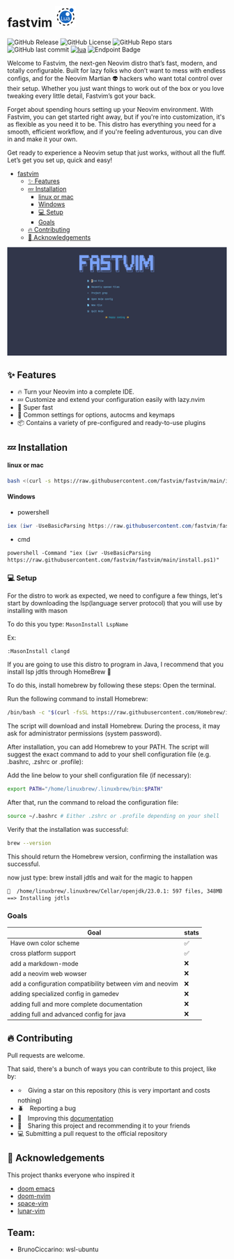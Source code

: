 # fastvim <img src="https://github.com/BrunoCiccarino/BrunoCiccarino/blob/main/img/icons8-lua-language-96.png" height="48" width="48">

![GitHub Release](https://img.shields.io/github/v/release/fastvim/fastvim?style=for-the-badge&color=%235e81ac) 
![GitHub License](https://img.shields.io/github/license/fastvim/fastvim?style=for-the-badge&color=%23b48ead) 
![GitHub Repo stars](https://img.shields.io/github/stars/fastvim/fastvim?style=for-the-badge&color=%23a3be8c) 
![GitHub last commit](https://img.shields.io/github/last-commit/fastvim/fastvim?style=for-the-badge&color=%23bf616a)
[![lua](https://img.shields.io/badge/built_with_lua-code?style=for-the-badge&logo=lua&color=%23789DBC)](https://www.lua.org/) 
![Endpoint Badge](https://img.shields.io/endpoint?url=https%3A%2F%2Floc-counter.onrender.com%3Frepo%3Dfastvim%2Ffastvim%26branch%3Dmain%26ignored%3DREADME.md%2C.gitignore%26stat%3Dlines&style=for-the-badge&logo=lua&color=%23ef6d80)

Welcome to Fastvim, the next-gen Neovim distro that’s fast, modern, and totally configurable. Built for lazy folks who don’t want to mess with endless configs, and for the Neovim Martian 👽 hackers who want total control over their setup. Whether you just want things to work out of the box or you love tweaking every little detail, Fastvim’s got your back.

Forget about spending hours setting up your Neovim environment. With Fastvim, you can get started right away, but if you're into customization, it's as flexible as you need it to be. This distro has everything you need for a smooth, efficient workflow, and if you're feeling adventurous, you can dive in and make it your own.

Get ready to experience a Neovim setup that just works, without all the fluff. Let’s get you set up, quick and easy!

- [fastvim ](#fastvim-)
  - [✨ Features](#-features)
  - [💤 Installation](#-installation)
      - [linux or mac](#linux-or-mac)
      - [Windows](#windows)
    - [💻 Setup](#-setup)
    - [Goals](#goals)
  - [🔥 Contributing](#-contributing)
  - [👏 Acknowledgements](#-acknowledgements)

![dashboard](./img/fastlazyvim.jpg)

## ✨ Features
- 🔥 Turn your Neovim into a complete IDE.
- 💤 Customize and extend your configuration easily with lazy.nvim
- 🚀 Super fast
- 🧹 Common settings for options, autocms and keymaps
- 📦 Contains a variety of pre-configured and ready-to-use plugins

## 💤 Installation

#### linux or mac

```bash
bash <(curl -s https://raw.githubusercontent.com/fastvim/fastvim/main/install.sh)
```
#### Windows

- powershell

```ps1
iex (iwr -UseBasicParsing https://raw.githubusercontent.com/fastvim/fastvim/main/install.ps1)
```

- cmd

```
powershell -Command "iex (iwr -UseBasicParsing https://raw.githubusercontent.com/fastvim/fastvim/main/install.ps1)"
```
### 💻 Setup

For the distro to work as expected, we need to configure a few things, let's start by downloading the lsp(language server protocol) that you will use by installing with mason

To do this you type: `MasonInstall LspName`

Ex: 

```
:MasonInstall clangd
```

If you are going to use this distro to program in Java, I recommend that you install lsp jdtls through HomeBrew 🍻

To do this, install homebrew by following these steps:
Open the terminal.

Run the following command to install Homebrew:

```bash
/bin/bash -c "$(curl -fsSL https://raw.githubusercontent.com/Homebrew/install/HEAD/install.sh)"
```

The script will download and install Homebrew. During the process, it may ask for administrator permissions (system password).

After installation, you can add Homebrew to your PATH. The script will suggest the exact command to add to your shell configuration file (e.g. .bashrc, .zshrc or .profile):

Add the line below to your shell configuration file (if necessary):

```bash
export PATH="/home/linuxbrew/.linuxbrew/bin:$PATH"
```
After that, run the command to reload the configuration file:

```bash
source ~/.bashrc # Either .zshrc or .profile depending on your shell
```
Verify that the installation was successful:

```bash
brew --version
```
This should return the Homebrew version, confirming the installation was successful.

now just type: brew install jdtls and wait for the magic to happen 

```
🍺  /home/linuxbrew/.linuxbrew/Cellar/openjdk/23.0.1: 597 files, 348MB
==> Installing jdtls
```

### Goals

| **Goal** 	| stats 	| 
|-----------------	|------|
|  Have own color scheme               	|   ✅   	|   
|  cross platform support               	|   ✅  	|  
|  add a markdown-mode               	|   ❌  	| 
|  add a neovim web wowser               	|   ❌  	|
|  add a configuration compatibility between vim and neovim               	|   ❌  	|
|  adding specialized config in gamedev               	|   ❌  	| 
|  adding full and more complete documentation               	|   ❌  	|
|  adding full and advanced config for java               	|   ❌  	|

## 🔥 Contributing

Pull requests are welcome.

That said, there's a bunch of ways you can contribute to this project, like by:

* ⭐ Giving a star on this repository (this is very important and costs nothing)
* 🪲 Reporting a bug
* 📄 Improving this [documentation](./doc/getting_started.md)
* 🚨 Sharing this project and recommending it to your friends
* 💻 Submitting a pull request to the official repository

## 👏 Acknowledgements
 
This project thanks everyone who inspired it

- [doom emacs](https://github.com/doomemacs/doomemacs)
- [doom-nvim](https://github.com/doom-neovim/doom-nvim)
- [space-vim](https://github.com/SpaceVim/SpaceVim)
- [lunar-vim](https://github.com/LunarVim/LunarVim)

## Team: 
- BrunoCiccarino: wsl-ubuntu

